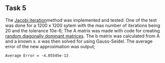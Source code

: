 ## Task 5

The [Jacobi iteration](https://lsdroubay.github.io/math5610/softwaremanual/JacobiIteration)method was implemented and tested. One of the test was done for a 
1200 x 1200 sytem with the max number of iterations being 20 and the tolerance 10e-6; The A matrix was made with code for
creating [random diagonally dominant matrices](https://lsdroubay.github.io/math5610/softwaremanual/DiagonalMatrix). The b matrix was calculated from A and a known x. x was then
solved for using Gauss-Seidel. The average error of the new approximation was output;

```
Average Error = -4.05545e-13
```
